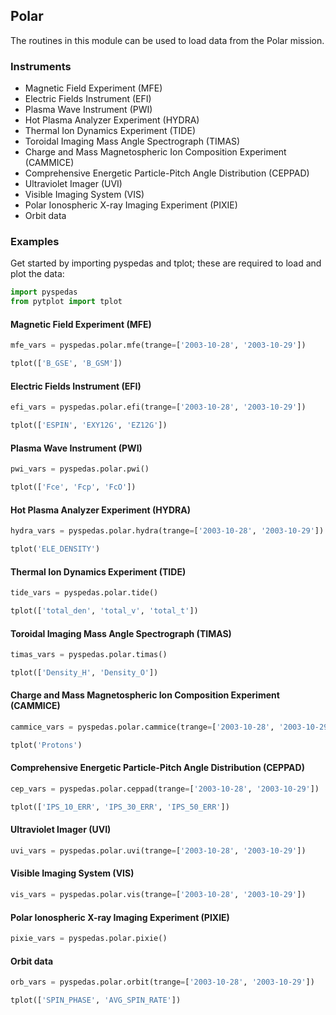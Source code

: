 
## Polar
The routines in this module can be used to load data from the Polar mission. 

### Instruments
- Magnetic Field Experiment (MFE)
- Electric Fields Instrument (EFI)
- Plasma Wave Instrument (PWI)
- Hot Plasma Analyzer Experiment (HYDRA)
- Thermal Ion Dynamics Experiment (TIDE)
- Toroidal Imaging Mass Angle Spectrograph (TIMAS)
- Charge and Mass Magnetospheric Ion Composition Experiment (CAMMICE)
- Comprehensive Energetic Particle-Pitch Angle Distribution (CEPPAD)
- Ultraviolet Imager (UVI)
- Visible Imaging System (VIS)
- Polar Ionospheric X-ray Imaging Experiment (PIXIE)
- Orbit data

### Examples
Get started by importing pyspedas and tplot; these are required to load and plot the data:

```python
import pyspedas
from pytplot import tplot
```

#### Magnetic Field Experiment (MFE)

```python
mfe_vars = pyspedas.polar.mfe(trange=['2003-10-28', '2003-10-29'])

tplot(['B_GSE', 'B_GSM'])
```

#### Electric Fields Instrument (EFI)

```python
efi_vars = pyspedas.polar.efi(trange=['2003-10-28', '2003-10-29'])

tplot(['ESPIN', 'EXY12G', 'EZ12G'])
```

#### Plasma Wave Instrument (PWI)

```python
pwi_vars = pyspedas.polar.pwi()

tplot(['Fce', 'Fcp', 'FcO'])
```

#### Hot Plasma Analyzer Experiment (HYDRA)

```python
hydra_vars = pyspedas.polar.hydra(trange=['2003-10-28', '2003-10-29'])

tplot('ELE_DENSITY')
```

#### Thermal Ion Dynamics Experiment (TIDE)

```python
tide_vars = pyspedas.polar.tide()

tplot(['total_den', 'total_v', 'total_t'])
```

#### Toroidal Imaging Mass Angle Spectrograph (TIMAS)

```python
timas_vars = pyspedas.polar.timas()

tplot(['Density_H', 'Density_O'])
```

#### Charge and Mass Magnetospheric Ion Composition Experiment (CAMMICE)

```python
cammice_vars = pyspedas.polar.cammice(trange=['2003-10-28', '2003-10-29'])

tplot('Protons')
```

#### Comprehensive Energetic Particle-Pitch Angle Distribution (CEPPAD)

```python
cep_vars = pyspedas.polar.ceppad(trange=['2003-10-28', '2003-10-29'])

tplot(['IPS_10_ERR', 'IPS_30_ERR', 'IPS_50_ERR'])
```

#### Ultraviolet Imager (UVI)

```python
uvi_vars = pyspedas.polar.uvi(trange=['2003-10-28', '2003-10-29'])
```


#### Visible Imaging System (VIS)

```python
vis_vars = pyspedas.polar.vis(trange=['2003-10-28', '2003-10-29'])
```


#### Polar Ionospheric X-ray Imaging Experiment (PIXIE)

```python
pixie_vars = pyspedas.polar.pixie()
```


#### Orbit data

```python
orb_vars = pyspedas.polar.orbit(trange=['2003-10-28', '2003-10-29'])

tplot(['SPIN_PHASE', 'AVG_SPIN_RATE'])
```